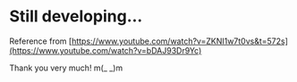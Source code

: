 # Still developing...

Reference from [https://www.youtube.com/watch?v=ZKNI1w7t0vs&t=572s](https://www.youtube.com/watch?v=bDAJ93Dr9Yc)

Thank you very much! m(_ _)m
